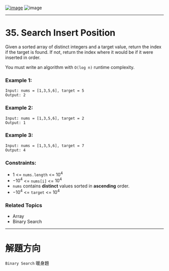 [![image](https://img.shields.io/badge/Leetcode-Link-blue?logo=leetcode)](https://leetcode.com/problems/search-insert-position/)
![image](https://img.shields.io/badge/Difficulty-Easy-green)

---

# 35. Search Insert Position

Given a sorted array of distinct integers and a target value, return the index if the target is found. If not, return the index where it would be if it were inserted in order.

You must write an algorithm with `O(log n)` runtime complexity.

### Example 1:

```
Input: nums = [1,3,5,6], target = 5
Output: 2
```

### Example 2:

```
Input: nums = [1,3,5,6], target = 2
Output: 1
```

### Example 3:

```
Input: nums = [1,3,5,6], target = 7
Output: 4
```

### Constraints:

- 1 <= `nums.length` <= $10^4$
- $-10^4$ <= `nums[i]` <= $10^4$
- `nums` contains **distinct** values sorted in **ascending** order.
- $-10^4$ <= `target` <= $10^4$

### Related Topics

- Array
- Binary Search
  
---

# 解題方向

`Binary Search` 暖身題